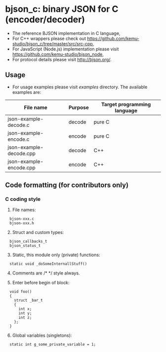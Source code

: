 # bjson_c: binary JSON for C (encoder/decoder)
- The reference BJSON implementation in C language,
- For C++ wrappers please check out https://github.com/kemu-studio/bjson_c/tree/master/src/src-cpp,
- For JavaScript (Node.js) implementation please visit https://github.com/kemu-studio/bjson_node,
- For protocol details please visit http://bjson.org/.

## Usage
- For usage examples please visit *examples* directory. The available examples are:

| File name               | Purpose | Target programming language |
| ------------------------|---------|-----------------------------|
| json-example-decode.c   | decode  | pure C                      |
| json-example-encode.c   | encode  | pure C                      |
| json-example-decode.cpp | decode  | C++                         |
| json-example-encode.cpp | encode  | C++                         |

## Code formatting (for contributors only)

### C coding style
1. File names:
```
  bjson-xxx.c
  bjson-xxx.h
```  
  
2. Struct and custom types:
```
  bjson_callbacks_t
  bjson_status_t
```

3. Static, this module only (private) functions:
```
  static void _doSomeInternallStuff()
```  

4. Comments are /* */ style always.

5. Enter before begin of block:
```
  void foo()
  {
    struct _bar_t
    {
      int x;
      int y;
      int z;
    };
  }
```

6. Global variables (singletons):
```  
  static int g_some_private_variable = 1;
```  
